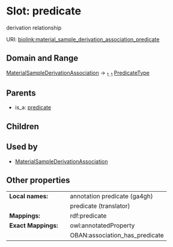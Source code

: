 
# Slot: predicate


derivation relationship

URI: [biolink:material_sample_derivation_association_predicate](https://w3id.org/biolink/vocab/material_sample_derivation_association_predicate)


## Domain and Range

[MaterialSampleDerivationAssociation](MaterialSampleDerivationAssociation.md) &#8594;  <sub>1..1</sub> [PredicateType](types/PredicateType.md)

## Parents

 *  is_a: [predicate](predicate.md)

## Children


## Used by

 * [MaterialSampleDerivationAssociation](MaterialSampleDerivationAssociation.md)

## Other properties

|  |  |  |
| --- | --- | --- |
| **Local names:** | | annotation predicate (ga4gh) |
|  | | predicate (translator) |
| **Mappings:** | | rdf:predicate |
| **Exact Mappings:** | | owl:annotatedProperty |
|  | | OBAN:association_has_predicate |

